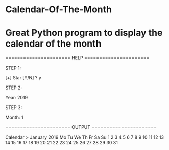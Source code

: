 # Calendar-Of-The-Month
# Great Python program to display the calendar of the month






====================== HELP ======================


STEP 1:

[+] Star [Y/N] ? y



STEP 2:

Year: 2019


STEP 3:

Month: 1



====================== OUTPUT ======================


 Calendar > 
     January 2019
Mo Tu We Th Fr Sa Su
    1  2  3  4  5  6
 7  8  9 10 11 12 13
14 15 16 17 18 19 20
21 22 23 24 25 26 27
28 29 30 31







